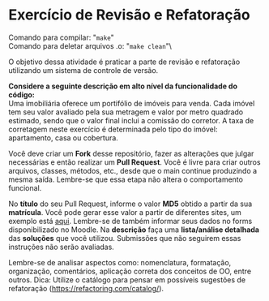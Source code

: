 # Exercício de Revisão e Refatoração

Comando para compilar: "``make``"\
Comando para deletar arquivos .o: "``make clean``"\

O objetivo dessa atividade é praticar a parte de revisão e refatoração utilizando um sistema de controle de versão.

**Considere a seguinte descrição em alto nível da funcionalidade do código:**  
Uma imobiliária oferece um portifólio de imóveis para venda. Cada imóvel tem seu valor avaliado pela sua metragem e valor por metro quadrado estimado, sendo que o valor final inclui a comissão do corretor. A taxa de corretagem neste exercício é determinada pelo tipo do imóvel: apartamento, casa ou cobertura. 

Você deve criar um **Fork** desse repositório, fazer as alterações que julgar necessárias e então realizar um **Pull Request**. Você é livre para criar outros arquivos, classes, métodos, etc., desde que o main continue produzindo a mesma saída. Lembre-se que essa etapa não altera o comportamento funcional.

No **título** do seu Pull Request, informe o valor **MD5** obtido a partir da sua **matrícula**. Você pode gerar esse valor a partir de diferentes sites, um exemplo está [aqui](http://www.md5.cz/). Lembre-se de também informar seus dados no forms disponibilizado no Moodle. Na **descrição** faça uma **lista/análise detalhada** das **soluções** que você utilizou. Submissões que não seguirem essas instruções não serão avaliadas.

Lembre-se de analisar aspectos como: nomenclatura, formatação, organização, comentários, aplicação correta dos conceitos de OO, entre outros.
Dica: Utilize o catálogo para pensar em possíveis sugestões de refatoração (https://refactoring.com/catalog/).
